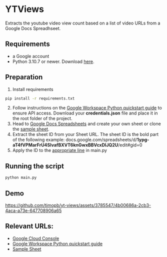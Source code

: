 # YTViews
Extracts the youtube video view count based on a list of video URLs from a Google Docs Spreadhseet.

## Requirements
- a Google account
- Python 3.10.7 or newer. Download [here](https://www.python.org/).

## Preparation
1. Install requirements
```sh
pip install -r requirements.txt
```
2. Follow instructions on the [Google Workspace Python quickstart guide](https://developers.google.com/docs/api/quickstart/python) to ensure API access. Download your **credentials.json** file and place it in the root folder of the project.
3. Head to [Google Docs Spreadsheets](https://docs.google.com/spreadsheets/) and create your own sheet or clone the [sample sheet](https://docs.google.com/spreadsheets/d/1ypg-aT4fVPMarFrU4SlvafBXVT6knGwxBBVcxDlJQ2U).
4. Extract the sheet ID from your Sheet URL. The sheet ID is the bold part of the following example: docs.google.com/spreadsheets/d/**1ypg-aT4fVPMarFrU4SlvafBXVT6knGwxBBVcxDlJQ2U**/edit#gid=0
5. Apply the ID to the [appropriate line](https://github.com/timopb/yt-views/blob/ec4d29a819aad0a5dfbe178c13adf2635a56937a/main.py#L14C24-L14C63) in main.py

## Running the script
```sh
python main.py
```
## Demo

https://github.com/timopb/yt-views/assets/3785547/4b00686a-2cb3-4aca-a73e-647708906a65

## Relevant URLs:
* [Google Cloud Console](https://console.cloud.google.com/)
* [Google Workspace Python quickstart guide](https://developers.google.com/docs/api/quickstart/python)
* [Sample Sheet](https://docs.google.com/spreadsheets/d/1ypg-aT4fVPMarFrU4SlvafBXVT6knGwxBBVcxDlJQ2U)
